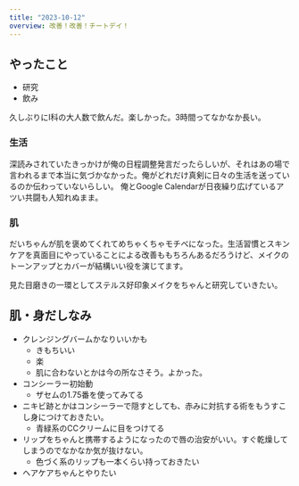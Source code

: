 ```yaml
---
title: "2023-10-12"
overview: 改善！改善！チートデイ！
---
```


## やったこと

- 研究
- 飲み

久しぶりにI科の大人数で飲んだ。楽しかった。3時間ってなかなか長い。

### 生活

深読みされていたきっかけが俺の日程調整発言だったらしいが、それはあの場で言われるまで本当に気づかなかった。俺がどれだけ真剣に日々の生活を送っているのか伝わっていないらしい。
俺とGoogle Calendarが日夜繰り広げているアツい共闘も人知れぬまま。

### 肌

だいちゃんが肌を褒めてくれてめちゃくちゃモチベになった。生活習慣とスキンケアを真面目にやっていることによる改善ももちろんあるだろうけど、メイクのトーンアップとカバーが結構いい役を演じてます。

見た目磨きの一環としてステルス好印象メイクをちゃんと研究していきたい。

## 肌・身だしなみ

- クレンジングバームかなりいいかも
  - きもちいい
  - 楽
  - 肌に合わないとかは今の所なさそう。よかった。
- コンシーラー初始動
  - ザセムの1.75番を使ってみてる
- ニキビ跡とかはコンシーラーで隠すとしても、赤みに対抗する術をもうすこし身につけておきたい。
  - 青緑系のCCクリームに目をつけてる
- リップをちゃんと携帯するようになったので唇の治安がいい。すぐ乾燥してしまうのでなかなか気が抜けない。
  - 色づく系のリップも一本くらい持っておきたい
- ヘアケアちゃんとやりたい
